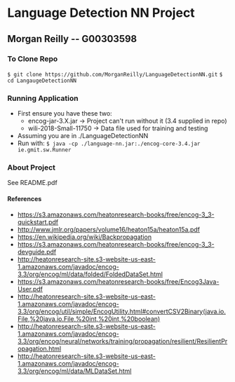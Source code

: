 # Language Detection NN Project
## Morgan Reilly -- G00303598

### To Clone Repo
`$ git clone https://github.com/MorganReilly/LanguageDetectionNN.git`
`$ cd LangaugeDetectionNN`

### Running Application
* First ensure you have these two:
	* encog-jar-3.X.jar -> Project can't run without it (3.4 supplied in repo)
	* wili-2018-Small-11750 -> Data file used for training and testing
* Assuming you are in ./LanguageDetectionNN
* Run with:
`$ java -cp ./language-nn.jar:./encog-core-3.4.jar ie.gmit.sw.Runner`

### About Project
See README.pdf

#### References
* https://s3.amazonaws.com/heatonresearch-books/free/encog-3_3-quickstart.pdf
* http://www.jmlr.org/papers/volume16/heaton15a/heaton15a.pdf
* https://en.wikipedia.org/wiki/Backpropagation
* https://s3.amazonaws.com/heatonresearch-books/free/encog-3_3-devguide.pdf
* http://heatonresearch-site.s3-website-us-east-1.amazonaws.com/javadoc/encog-3.3/org/encog/ml/data/folded/FoldedDataSet.html
* https://s3.amazonaws.com/heatonresearch-books/free/Encog3Java-User.pdf
* http://heatonresearch-site.s3-website-us-east-1.amazonaws.com/javadoc/encog-3.3/org/encog/util/simple/EncogUtility.html#convertCSV2Binary(java.io.File,%20java.io.File,%20int,%20int,%20boolean)
* http://heatonresearch-site.s3-website-us-east-1.amazonaws.com/javadoc/encog-3.3/org/encog/neural/networks/training/propagation/resilient/ResilientPropagation.html
* http://heatonresearch-site.s3-website-us-east-1.amazonaws.com/javadoc/encog-3.3/org/encog/ml/data/MLDataSet.html
